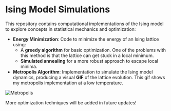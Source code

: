 # Ising Model Simulations

This repository contains computational implementations of the Ising model to explore concepts in statistical mechanics and optimization:

- **Energy Minimization**: Code to minimize the energy of an Ising lattice using:
  - A **greedy algorithm** for basic optimization. One of the problems with this method is that the lattice can get stuck in a local minimum.
  - **Simulated annealing** for a more robust approach to escape local minima.
- **Metropolis Algorithm**: Implementation to simulate the Ising model dynamics, producing a visual **GIF** of the lattice evolution. This gif shows my metropolis implementation at a low temperature.

![Metropolis](https://github.com/user-attachments/assets/489dbe8c-2604-4ea6-bfde-bfd2f2bfb469)


More optimization techniques will be added in future updates!

